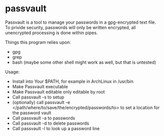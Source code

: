 passvault
=========

Passvault is a tool to manage your passwords in a gpg-encrypted text file. To privide security, passwords will only be written encrypted, all unencrypted processing is done within pipes.

Things this program relies upon:
  * gpg
  * grep
  * bash (maybe some other shell might work as well, but that is untested)

Usage:
  * Install into Your $PATH, for example in ArchLinux in /usr/bin
  * Make Passvault executable
  * Make Passvault editable only editable by root
  * Call passvault -s to setup
  * (optionally) call passvault -e </path/where/to/save/the/encrypted/passwords/to> to set a location for the password vault
  * Call passvault -a to passwords
  * Call passvault -d to delete passwords
  * Call passvault -l <some fragment of the line you want to see> to look up a password line
